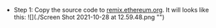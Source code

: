 - Step 1: Copy the source code to [remix.ethereum.org](https://remix.ethereum.org/). It will looks like this:
![](./Screen Shot 2021-10-28 at 12.59.48.png "")

